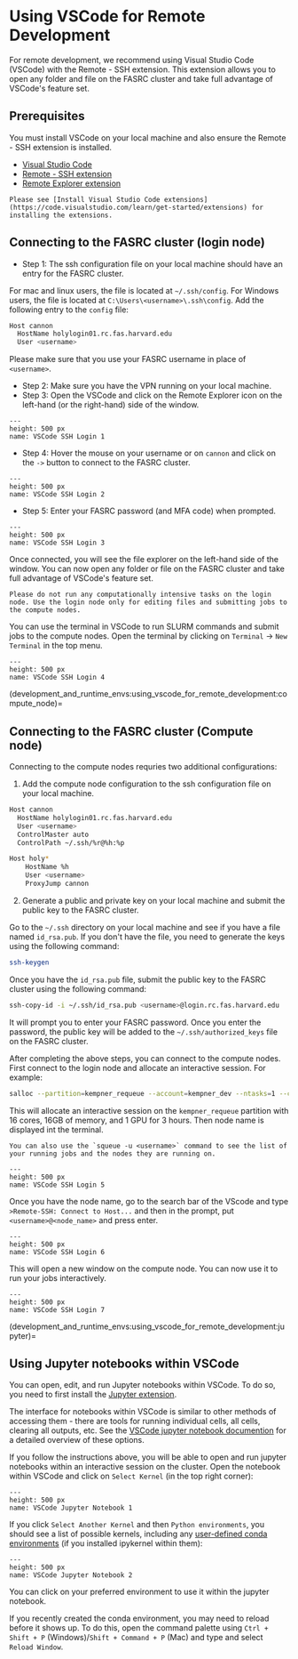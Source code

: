 # Using VSCode for Remote Development

For remote development, we recommend using Visual Studio Code (VSCode) with the Remote - SSH extension. This extension allows you to open any folder and file on the FASRC cluster and take full advantage of VSCode's feature set. 

## Prerequisites

You must install VSCode on your local machine and also ensure the Remote - SSH extension is installed.

- [Visual Studio Code](https://code.visualstudio.com/) 
- [Remote - SSH extension](https://marketplace.visualstudio.com/items?itemName=ms-vscode-remote.remote-ssh)
- [Remote Explorer extension](https://marketplace.visualstudio.com/items?itemName=ms-vscode.remote-explorer)

```{note}
Please see [Install Visual Studio Code extensions](https://code.visualstudio.com/learn/get-started/extensions) for installing the extensions.
```

## Connecting to the FASRC cluster (login node)

- Step 1: The ssh configuration file on your local machine should have an entry for the FASRC cluster. 

For mac and linux users, the file is located at `~/.ssh/config`. For Windows users, the file is located at `C:\Users\<username>\.ssh\config`. Add the following entry to the `config` file:

```bash
Host cannon
  HostName holylogin01.rc.fas.harvard.edu
  User <username>
```
Please make sure that you use your FASRC username in place of `<username>`.

- Step 2: Make sure you have the VPN running on your local machine.
- Step 3: Open the VSCode and click on the Remote Explorer icon on the left-hand (or the right-hand) side of the window.

```{figure} figures/png/vscode_ssh_login_1.png
---
height: 500 px
name: VSCode SSH Login 1
```

- Step 4: Hover the mouse on your username or on `cannon` and click on the `->` button to connect to the FASRC cluster.

```{figure} figures/png/vscode_ssh_login_2.png
---
height: 500 px
name: VSCode SSH Login 2
```

- Step 5: Enter your FASRC password (and MFA code) when prompted.

```{figure} figures/png/vscode_ssh_login_3.png
---
height: 500 px
name: VSCode SSH Login 3
```

Once connected, you will see the file explorer on the left-hand side of the window. You can now open any folder or file on the FASRC cluster and take full advantage of VSCode's feature set. 

```{note}
Please do not run any computationally intensive tasks on the login node. Use the login node only for editing files and submitting jobs to the compute nodes.
```

You can use the terminal in VSCode to run SLURM commands and submit jobs to the compute nodes. Open the terminal by clicking on `Terminal` -> `New Terminal` in the top menu. 

```{figure} figures/png/vscode_ssh_login_4.png
---
height: 500 px
name: VSCode SSH Login 4
```

(development_and_runtime_envs:using_vscode_for_remote_development:compute_node)=
## Connecting to the FASRC cluster (Compute node)

Connecting to the compute nodes requries two additional configurations:

1. Add the compute node configuration to the ssh configuration file on your local machine.

```bash
Host cannon
  HostName holylogin01.rc.fas.harvard.edu
  User <username>
  ControlMaster auto
  ControlPath ~/.ssh/%r@%h:%p

Host holy*
    HostName %h
    User <username>
    ProxyJump cannon
```

2. Generate a public and private key on your local machine and submit the public key to the FASRC cluster.

Go to the `~/.ssh` directory on your local machine and see if you have a file named `id_rsa.pub`. If you don't have the file, you need to generate the keys using the following command:

```bash
ssh-keygen
```

Once you have the `id_rsa.pub` file, submit the public key to the FASRC cluster using the following command:

```bash
ssh-copy-id -i ~/.ssh/id_rsa.pub <username>@login.rc.fas.harvard.edu
```
It will prompt you to enter your FASRC password. Once you enter the password, the public key will be added to the `~/.ssh/authorized_keys` file on the FASRC cluster.

After completing the above steps, you can connect to the compute nodes. First connect to the login node and allocate an interactive session. For example:

```bash
salloc --partition=kempner_requeue --account=kempner_dev --ntasks=1 --cpus-per-task=16 --mem=16G --gres=gpu:1 --time=00-03:00:00
```
This will allocate an interactive session on the `kempner_requeue` partition with 16 cores, 16GB of memory, and 1 GPU for 3 hours. Then node name is displayed int the terminal. 

```{tip}
You can also use the `squeue -u <username>` command to see the list of your running jobs and the nodes they are running on.
```

```{figure} figures/png/vscode_ssh_login_5.png
---
height: 500 px
name: VSCode SSH Login 5
```

Once you have the node name, go to the search bar of the VScode and type `>Remote-SSH: Connect to Host...` and then in the prompt, put `<username>@<node_name>` and press enter. 

```{figure} figures/png/vscode_ssh_login_6.png
---
height: 500 px
name: VSCode SSH Login 6
```
This will open a new window on the compute node. You can now use it to run your jobs interactively. 

```{figure} figures/png/vscode_ssh_login_7.png
---
height: 500 px
name: VSCode SSH Login 7
```

(development_and_runtime_envs:using_vscode_for_remote_development:jupyter)=
## Using Jupyter notebooks within VSCode


You can open, edit, and run Jupyter notebooks within VSCode. To do so, you need to first install the [Jupyter extension](https://marketplace.visualstudio.com/items?itemName=ms-toolsai.jupyter).


The interface for notebooks within VSCode is similar to other methods of accessing them - there are tools for running individual cells, all cells, clearing all outputs, etc. See the [VSCode jupyter notebook documention](https://code.visualstudio.com/docs/datascience/jupyter-notebooks) for a detailed overview of these options.


If you follow the instructions above, you will be able to open and run jupyter notebooks within an interactive session on the cluster. Open the notebook within VSCode and click on `Select Kernel` (in the top right corner):


```{figure} figures/png/vscode_jupyter_notebook_1.png
---
height: 500 px
name: VSCode Jupyter Notebook 1
```


If you click `Select Another Kernel` and then `Python environments`, you should see a list of possible kernels, including any [user-defined conda environments](development_and_runtime_envs:using_conda_env:creation) (if you installed ipykernel within them):


```{figure} figures/png/vscode_jupyter_notebook_2.png
---
height: 500 px
name: VSCode Jupyter Notebook 2
```


You can click on your preferred environment to use it within the jupyter notebook.


If you recently created the conda environment, you may need to reload before it shows up. To do this, open the command palette using `Ctrl + Shift + P` (Windows)/`Shift + Command + P` (Mac) and type and select `Reload Window`.
